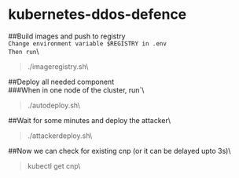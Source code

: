 # kubernetes-ddos-defence


##Build images and push to registry\
`Change environment variable $REGISTRY in .env`\
`Then run`\
>./imageregistry.sh\


##Deploy all needed component\
###When in one node of the cluster, run`\
>./autodeploy.sh\


##Wait for some minutes and deploy the attacker\
>./attackerdeploy.sh\


##Now we can check for existing cnp (or it can be delayed upto 3s)\
>kubectl get cnp\